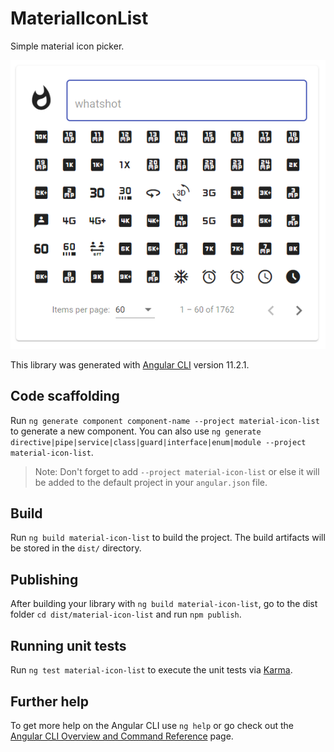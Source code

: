 # MaterialIconList

Simple material icon picker.

![Material icon picker](https://github.com/astone2014/material-libraries/blob/master/chrome_3p35FKoOLG.png?raw=true)

This library was generated with [Angular CLI](https://github.com/angular/angular-cli) version 11.2.1.

## Code scaffolding

Run `ng generate component component-name --project material-icon-list` to generate a new component. You can also use `ng generate directive|pipe|service|class|guard|interface|enum|module --project material-icon-list`.
> Note: Don't forget to add `--project material-icon-list` or else it will be added to the default project in your `angular.json` file. 

## Build

Run `ng build material-icon-list` to build the project. The build artifacts will be stored in the `dist/` directory.

## Publishing

After building your library with `ng build material-icon-list`, go to the dist folder `cd dist/material-icon-list` and run `npm publish`.

## Running unit tests

Run `ng test material-icon-list` to execute the unit tests via [Karma](https://karma-runner.github.io).

## Further help

To get more help on the Angular CLI use `ng help` or go check out the [Angular CLI Overview and Command Reference](https://angular.io/cli) page.
